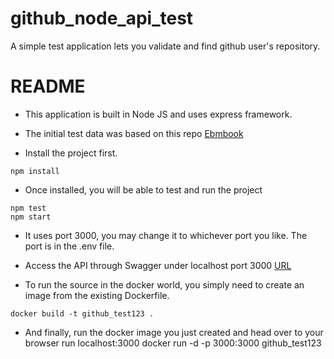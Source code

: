 # github_node_api_test
A simple test application lets you validate and find github user's repository. 

# README #

* This application is built in Node JS and uses express framework.   

* The initial test data was based on this repo [Ebmbook](https://api.github.com/users/ebmbook/repos)

* Install the project first.
```
npm install
```
* Once installed, you will be able to test and run the project 
```
npm test
npm start
```
* It uses port 3000, you may change it to whichever port you like.  The port is in the .env file.

* Access the API through Swagger under localhost port 3000 [URL](http://localhost:3000/api-docs/)

* To run the source in the docker world, you simply need to create an image from the existing Dockerfile.
 ```
docker build -t github_test123 .
```

* And finally, run the docker image you just created and head over to your browser run localhost:3000 
docker run -d -p 3000:3000 github_test123
